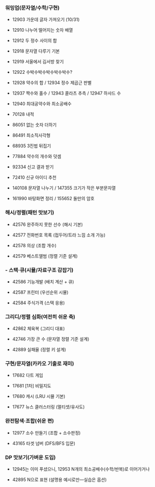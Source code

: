 ### 워밍업(문자열/수학/구현)

- 12903 가운데 글자 가져오기 (10/31)

- 12910 나누어 떨어지는 숫자 배열

- 12912 두 정수 사이의 합

- 12918 문자열 다루기 기본

- 12919 서울에서 김서방 찾기

- 12922 수박수박수박수박수박수?

- 12928 약수의 합 / 12934 정수 제곱근 판별

- 12937 짝수와 홀수 / 12943 콜라츠 추측 / 12947 하샤드 수

- 12940 최대공약수와 최소공배수

- 70128 내적

- 86051 없는 숫자 더하기

- 86491 최소직사각형

- 68935 3진법 뒤집기

- 77884 약수의 개수와 덧셈

- 92334 신고 결과 받기

- 72410 신규 아이디 추천

- 140108 문자열 나누기 / 147355 크기가 작은 부분문자열

- 161990 바탕화면 정리 / 155652 둘만의 암호

### 해시/정렬(패턴 맛보기)

- 42576 완주하지 못한 선수 (해시 기본)

- 42577 전화번호 목록 (접두어/트라 느낌 소개 가능)

- 42578 의상 (조합 개수)

- 42579 베스트앨범 (정렬 기준 설계)

### - 스택·큐(시뮬/자료구조 감잡기)

- 42586 기능개발 (배치 계산 + 큐)

- 42587 프린터 (우선순위 시뮬)

- 42584 주식가격 (스택 응용)

### 그리디/정렬 심화(여전히 쉬운 축)

- 42862 체육복 (그리디 대표)

- 42746 가장 큰 수 (문자열 정렬 기준 설계)

- 42889 실패율 (정렬 키 설계)

### 구현/문자열(카카오 기출로 재미)

- 17682 다트 게임

- 17681 [1차] 비밀지도

- 17680 캐시 (LRU 시뮬 기본)

- 17677 뉴스 클러스터링 (멀티셋/유사도)

### 완전탐색·조합(쉬운 편)

- 12977 소수 만들기 (조합 + 소수판정)

- 43165 타겟 넘버 (DFS/BFS 입문)

### DP 맛보기(가벼운 도입)

- 12945는 이미 푸셨으니, 12953 N개의 최소공배수(수학/반복)로 이어가거나

- 42895 N으로 표현 (설명용 예시로만—실습은 옵션)